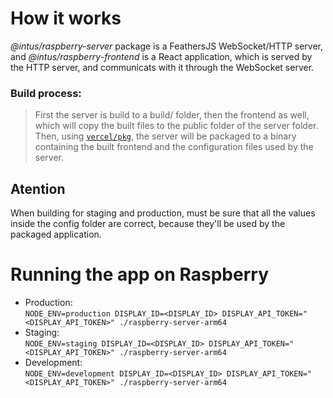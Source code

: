 # How it works
<p><i>@intus/raspberry-server</i> package is a FeathersJS WebSocket/HTTP server, and <i>@intus/raspberry-frontend</i> is a React application, which is served by the HTTP server, and communicats with it through the WebSocket server.</p>

### Build process:
>First the server is build to a build/ folder, then the frontend as well, which will copy the built files to the public folder of the server folder. Then, using [`vercel/pkg`](https://github.com/vercel/pkg), the server will be packaged to a binary containing the built frontend and the configuration files used by the server.

## **Atention**

When building for staging and production, must be sure that all the values inside the config folder are correct, because they'll be used by the packaged application.

# Running the app on Raspberry
* Production: <br>
`NODE_ENV=production DISPLAY_ID=<DISPLAY_ID> DISPLAY_API_TOKEN="<DISPLAY_API_TOKEN>" ./raspberry-server-arm64`
* Staging: <br>
`NODE_ENV=staging DISPLAY_ID=<DISPLAY_ID> DISPLAY_API_TOKEN="<DISPLAY_API_TOKEN>" ./raspberry-server-arm64`
* Development: <br>
`NODE_ENV=development DISPLAY_ID=<DISPLAY_ID> DISPLAY_API_TOKEN="<DISPLAY_API_TOKEN>" ./raspberry-server-arm64`

